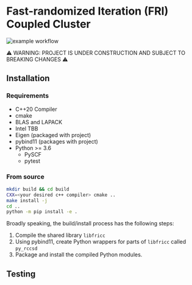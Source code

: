 # Fast-randomized Iteration (FRI) Coupled Cluster
![example workflow](https://github.com/jamesETsmith/fri-cc/actions/workflows/cmake.yml/badge.svg)


:warning: WARNING: PROJECT IS UNDER CONSTRUCTION AND SUBJECT TO BREAKING CHANGES :warning:

## Installation

### Requirements
- C++20 Compiler
- cmake
- BLAS and LAPACK
- Intel TBB
- Eigen (packaged with project)
- pybind11 (packages with project)
- Python >= 3.6
    - PySCF
    - pytest

### From source

```bash
mkdir build && cd build
CXX=<your desired c++ compiler> cmake ..
make install -j
cd ..
python -m pip install -e .
```

Broadly speaking, the build/install process has the following steps:

1. Compile the shared library `libfricc`
2. Using pybind11, create Python wrappers for parts of `libfricc` called `py_rccsd`
3. Package and install the compiled Python modules.

## Testing
